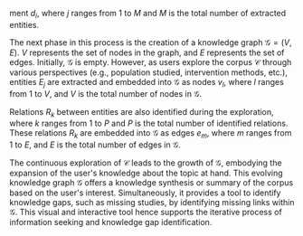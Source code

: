 ment $d_i$, where $j$ ranges from $1$ to $M$ and $M$ is the total number of extracted entities.

The next phase in this process is the creation of a knowledge graph $\mathcal{G} = (V, E)$. $V$ represents the set of nodes in the graph, and $E$ represents the set of edges. Initially, $\mathcal{G}$ is empty. However, as users explore the corpus $\mathcal{C}$ through various perspectives (e.g., population studied, intervention methods, etc.), entities $E_j$ are extracted and embedded into $\mathcal{G}$ as nodes $v_l$, where $l$ ranges from $1$ to $V$, and $V$ is the total number of nodes in $\mathcal{G}$.

Relations $R_k$ between entities are also identified during the exploration, where $k$ ranges from $1$ to $P$ and $P$ is the total number of identified relations. These relations $R_k$ are embedded into $\mathcal{G}$ as edges $e_m$, where $m$ ranges from $1$ to $E$, and $E$ is the total number of edges in $\mathcal{G}$.

The continuous exploration of $\mathcal{C}$ leads to the growth of $\mathcal{G}$, embodying the expansion of the user's knowledge about the topic at hand. This evolving knowledge graph $\mathcal{G}$ offers a knowledge synthesis or summary of the corpus based on the user's interest. Simultaneously, it provides a tool to identify knowledge gaps, such as missing studies, by identifying missing links within $\mathcal{G}$. This visual and interactive tool hence supports the iterative process of information seeking and knowledge gap identification.